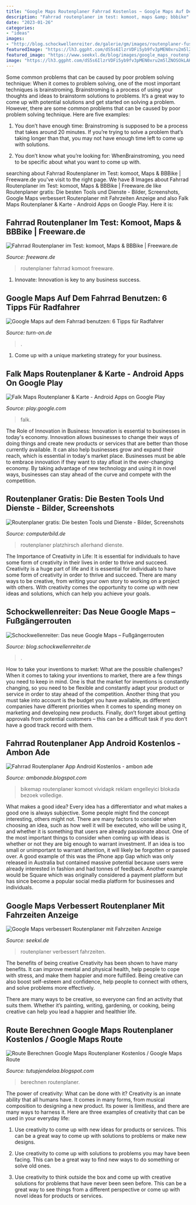 ```yaml
---
title: "Google Maps Routenplaner Fahrrad Kostenlos ~ Google Maps Auf Dem Fahrrad Benutzen: 6 Tipps Für Radfahrer"
description: "Fahrrad routenplaner im test: komoot, maps &amp; bbbike"
date: "2023-01-26"
categories:
- "ideas"
images:
- "http://blog.schockwellenreiter.de/galerie/gm/images/routenplaner-fuss.png"
featuredImage: "https://lh3.ggpht.com/dS5s6IlzrVDFi5yb9fv3pMEN0xru2m5lZNOSOkLAH4UNuEtcKmVZajHAQQ-OcUJ6opw=h900"
featured_image: "https://www.seekxl.de/blog/images/google_maps_routenplaner_fahrzeitangabe.jpg"
image: "https://lh3.ggpht.com/dS5s6IlzrVDFi5yb9fv3pMEN0xru2m5lZNOSOkLAH4UNuEtcKmVZajHAQQ-OcUJ6opw=h900"
---
```



Some common problems that can be caused by poor problem solving technique:
When it comes to problem solving, one of the most important techniques is brainstroming. Brainstroming is a process of using your thoughts and ideas to brainstorm solutions to problems. It’s a great way to come up with potential solutions and get started on solving a problem. However, there are some common problems that can be caused by poor problem solving technique. Here are five examples:
1) You don’t have enough time: Brainstroming is supposed to be a process that takes around 20 minutes. If you’re trying to solve a problem that’s taking longer than that, you may not have enough time left to come up with solutions.

2) You don’t know what you’re looking for: WhenBrainstroming, you need to be specific about what you want to come up with.

	

		
searching about Fahrrad Routenplaner im Test: komoot, Maps &amp; BBBike | Freeware.de you've visit to the right page. We have 8 Images about Fahrrad Routenplaner im Test: komoot, Maps &amp; BBBike | Freeware.de like Routenplaner gratis: Die besten Tools und Dienste - Bilder, Screenshots, Google Maps verbessert Routenplaner mit Fahrzeiten Anzeige and also Falk Maps Routenplaner &amp; Karte - Android Apps on Google Play. Here it is:
		
    
## Fahrrad Routenplaner Im Test: Komoot, Maps &amp; BBBike | Freeware.de

<img loading=lazy src="http://freeware.de/images/inline_article/fahrrad-routenplaner-im-test-komoot-maps-article-5593d69f77cff.jpeg" onerror="this.onerror=null;this.src='https://tse2.mm.bing.net/th?id=OIP.qQCHRgiTL4zl3wp5pzgb5wHaEo&amp;pid=15.1';" alt="Fahrrad Routenplaner im Test: komoot, Maps &amp; BBBike | Freeware.de">

_Source: freeware.de_

>routenplaner fahrrad komoot freeware. 

	

1. Innovate: Innovation is key to any business success.

    
## Google Maps Auf Dem Fahrrad Benutzen: 6 Tipps Für Radfahrer

<img loading=lazy src="https://www.turn-on.de/media/cache/article_image_slider/media/cms/2017/09/fahrrad-navigation-2.jpg?763189" onerror="this.onerror=null;this.src='https://tse2.mm.bing.net/th?id=OIP.q1v9hLIZJyVZUgD9M733dQHaEK&amp;pid=15.1';" alt="Google Maps auf dem Fahrrad benutzen: 6 Tipps für Radfahrer">

_Source: turn-on.de_

>. 

	

1. Come up with a unique marketing strategy for your business.

    
## Falk Maps Routenplaner &amp; Karte - Android Apps On Google Play

<img loading=lazy src="https://lh3.ggpht.com/dS5s6IlzrVDFi5yb9fv3pMEN0xru2m5lZNOSOkLAH4UNuEtcKmVZajHAQQ-OcUJ6opw=h900" onerror="this.onerror=null;this.src='https://tse4.mm.bing.net/th?id=OIP.snhBrZAIbRZhRPWzJIK46gHaMW&amp;pid=15.1';" alt="Falk Maps Routenplaner &amp; Karte - Android Apps on Google Play">

_Source: play.google.com_

>falk. 

	

The Role of Innovation in Business:
Innovation is essential to businesses in today's economy. Innovation allows businesses to change their ways of doing things and create new products or services that are better than those currently available. It can also help businesses grow and expand their reach, which is essential in today's market place.
Businesses must be able to embrace innovation if they want to stay afloat in the ever-changing economy. By taking advantage of new technology and using it in novel ways, businesses can stay ahead of the curve and compete with the competition.

    
## Routenplaner Gratis: Die Besten Tools Und Dienste - Bilder, Screenshots

<img loading=lazy src="http://i.computer-bild.de/imgs/8/0/6/5/5/0/7/Google-Maps-Platzhirsch-mit-allerhand-Extras-1024x576-f3d8da49907be129.jpg" onerror="this.onerror=null;this.src='https://tse1.mm.bing.net/th?id=OIP.89jaSZB74SkaJ8NM6zLx7QHaEK&amp;pid=15.1';" alt="Routenplaner gratis: Die besten Tools und Dienste - Bilder, Screenshots">

_Source: computerbild.de_

>routenplaner platzhirsch allerhand dienste. 

	

The Importance of Creativity in Life: It is essential for individuals to have some form of creativity in their lives in order to thrive and succeed.
Creativity is a huge part of life and it is essential for individuals to have some form of creativity in order to thrive and succeed. There are many ways to be creative, from writing your own story to working on a project with others. With creativity comes the opportunity to come up with new ideas and solutions, which can help you achieve your goals.

    
## Schockwellenreiter: Das Neue Google Maps – Fußgängerrouten

<img loading=lazy src="http://blog.schockwellenreiter.de/galerie/gm/images/routenplaner-fuss.png" onerror="this.onerror=null;this.src='https://tse4.mm.bing.net/th?id=OIP.3hjaQ8N1zhhvyTri4pkehgHaHr&amp;pid=15.1';" alt="Schockwellenreiter: Das neue Google Maps – Fußgängerrouten">

_Source: blog.schockwellenreiter.de_

>. 

	

How to take your inventions to market: What are the possible challenges?
When it comes to taking your inventions to market, there are a few things you need to keep in mind. One is that the market for inventions is constantly changing, so you need to be flexible and constantly adapt your product or service in order to stay ahead of the competition. Another thing that you must take into account is the budget you have available, as different companies have different priorities when it comes to spending money on marketing and developing new products. Finally, don’t forget about getting approvals from potential customers – this can be a difficult task if you don’t have a good track record with them.

    
## Fahrrad Routenplaner App Android Kostenlos - Ambon Ade

<img loading=lazy src="https://media.bikemap.net/img/apps/thumbs/og-image-de.png.1200x0_q80.png" onerror="this.onerror=null;this.src='https://tse4.mm.bing.net/th?id=OIP.aX0jjGSp5FhCkCKiX5riGQHaD4&amp;pid=15.1';" alt="Fahrrad Routenplaner App Android Kostenlos - ambon ade">

_Source: ambonade.blogspot.com_

>bikemap routenplaner komoot vividapk reklam engelleyici blokada bezoek volledige. 

	

What makes a good idea?
Every idea has a differentiator and what makes a good one is always subjective. Some people might find the concept interesting, others might not. There are many factors to consider when choosing an idea, such as how well it will be executed, who will be using it, and whether it is something that users are already passionate about. 
One of the most important things to consider when coming up with ideas is whether or not they are big enough to warrant investment. If an idea is too small or unimportant to warrant attention, it will likely be forgotten or passed over. A good example of this was the iPhone app Gap which was only released in Australia but contained massive potential because users were already interested in fashion and had tonnes of feedback. Another example would be Square which was originally considered a payment platform but has since become a popular social media platform for businesses and individuals.

    
## Google Maps Verbessert Routenplaner Mit Fahrzeiten Anzeige

<img loading=lazy src="https://www.seekxl.de/blog/images/google_maps_routenplaner_fahrzeitangabe.jpg" onerror="this.onerror=null;this.src='https://tse3.mm.bing.net/th?id=OIP.yHEl-BMHWiIWA_SeXILxYQHaEg&amp;pid=15.1';" alt="Google Maps verbessert Routenplaner mit Fahrzeiten Anzeige">

_Source: seekxl.de_

>routenplaner verbessert fahrzeiten. 

	

The benefits of being creative
Creativity has been shown to have many benefits. It can improve mental and physical health, help people to cope with stress, and make them happier and more fulfilled.
Being creative can also boost self-esteem and confidence, help people to connect with others, and solve problems more effectively.

There are many ways to be creative, so everyone can find an activity that suits them. Whether it’s painting, writing, gardening, or cooking, being creative can help you lead a happier and healthier life.

    
## Route Berechnen Google Maps Routenplaner Kostenlos / Google Maps Route

<img loading=lazy src="https://i0.wp.com/heise.cloudimg.io/width/600/q75.png-lossy-75.webp-lossy-75.foil1/_www-heise-de_/imgs/71/2/9/5/5/5/8/4/Screenshot_20200824-090712_Maps-322566e81d710d6e.jpg" onerror="this.onerror=null;this.src='https://tse3.mm.bing.net/th?id=OIP.RhNrdf6dabbxBv1mAsIgxAHaPO&amp;pid=15.1';" alt="Route Berechnen Google Maps Routenplaner Kostenlos / Google Maps Route">

_Source: tutupjendelaa.blogspot.com_

>berechnen routenplaner. 

	

The power of creativity: What can be done with it?
Creativity is an innate ability that all humans have. It comes in many forms, from musical composition to designing a new product. Its power is limitless, and there are many ways to harness it. Here are three examples of creativity that can be used in your everyday life:
1. Use creativity to come up with new ideas for products or services. This can be a great way to come up with solutions to problems or make new designs.

2. Use creativity to come up with solutions to problems you may have been facing. This can be a great way to find new ways to do something or solve old ones.

3. Use creativity to think outside the box and come up with creative solutions for problems that have never been seen before. This can be a great way to see things from a different perspective or come up with novel ideas for products or services.

